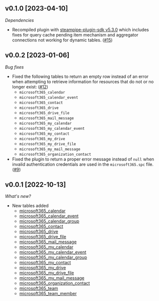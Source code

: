 ## v0.1.0 [2023-04-10]

_Dependencies_

- Recompiled plugin with [steampipe-plugin-sdk v5.3.0](https://github.com/turbot/steampipe-plugin-sdk/blob/main/CHANGELOG.md#v530-2023-03-16) which includes fixes for query cache pending item mechanism and aggregator connections not working for dynamic tables. ([#15](https://github.com/turbot/steampipe-plugin-microsoft/pull/15))

## v0.0.2 [2023-01-06]

_Bug fixes_

- Fixed the following tables to return an empty row instead of an error when attempting to retrieve information for resources that do not or no longer exist: ([#12](https://github.com/turbot/steampipe-plugin-microsoft365/pull/12))
  - `microsoft365_calendar`
  - `microsoft365_calendar_event`
  - `microsoft365_contact`
  - `microsoft365_drive`
  - `microsoft365_drive_file`
  - `microsoft365_mail_message`
  - `microsoft365_my_calendar`
  - `microsoft365_my_calendar_event`
  - `microsoft365_my_contact`
  - `microsoft365_my_drive`
  - `microsoft365_my_drive_file`
  - `microsoft365_my_mail_message`
  - `microsoft365_organization_contact`
- Fixed the plugin to return a proper error message instead of `null` when invalid authentication credentials are used in the `microsoft365.spc` file. ([#9](https://github.com/turbot/steampipe-plugin-microsoft365/pull/9))

## v0.0.1 [2022-10-13]

_What's new?_

- New tables added
  - [microsoft365_calendar](https://hub.steampipe.io/plugins/turbot/microsoft365/tables/microsoft365_calendar)
  - [microsoft365_calendar_event](https://hub.steampipe.io/plugins/turbot/microsoft365/tables/microsoft365_calendar_event)
  - [microsoft365_calendar_group](https://hub.steampipe.io/plugins/turbot/microsoft365/tables/microsoft365_calendar_group)
  - [microsoft365_contact](https://hub.steampipe.io/plugins/turbot/microsoft365/tables/microsoft365_contact)
  - [microsoft365_drive](https://hub.steampipe.io/plugins/turbot/microsoft365/tables/microsoft365_calendar)
  - [microsoft365_drive_file](https://hub.steampipe.io/plugins/turbot/microsoft365/tables/microsoft365_drive_file)
  - [microsoft365_mail_message](https://hub.steampipe.io/plugins/turbot/microsoft365/tables/microsoft365_mail_message)
  - [microsoft365_my_calendar](https://hub.steampipe.io/plugins/turbot/microsoft365/tables/microsoft365_my_calendar)
  - [microsoft365_my_calendar_event](https://hub.steampipe.io/plugins/turbot/microsoft365/tables/microsoft365_my_calendar_event)
  - [microsoft365_my_calendar_group](https://hub.steampipe.io/plugins/turbot/microsoft365/tables/microsoft365_my_calendar_group)
  - [microsoft365_my_contact](https://hub.steampipe.io/plugins/turbot/microsoft365/tables/microsoft365_my_contact)
  - [microsoft365_my_drive](https://hub.steampipe.io/plugins/turbot/microsoft365/tables/microsoft365_my_drive)
  - [microsoft365_my_drive_file](https://hub.steampipe.io/plugins/turbot/microsoft365/tables/microsoft365_my_drive_file)
  - [microsoft365_my_mail_message](https://hub.steampipe.io/plugins/turbot/microsoft365/tables/microsoft365_my_mail_message)
  - [microsoft365_organization_contact](https://hub.steampipe.io/plugins/turbot/microsoft365/tables/microsoft365_organization_contact)
  - [microsoft365_team](https://hub.steampipe.io/plugins/turbot/microsoft365/tables/microsoft365_team)
  - [microsoft365_team_member](https://hub.steampipe.io/plugins/turbot/microsoft365/tables/microsoft365_team_member)
